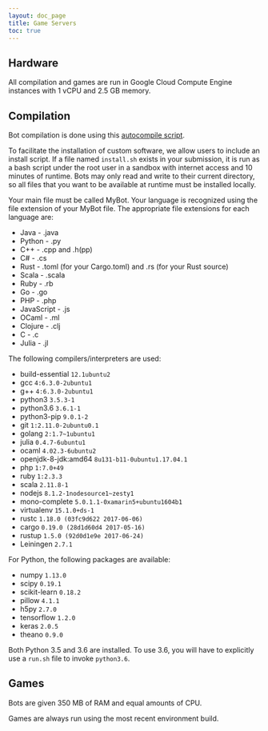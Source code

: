```yaml
---
layout: doc_page
title: Game Servers
toc: true
---
```


## Hardware

All compilation and games are run in Google Cloud Compute Engine instances with 1 vCPU and 2.5 GB memory.

## Compilation

Bot compilation is done using this [autocompile script][autocompile-script].

To facilitate the installation of custom software, we allow users to include an install script. If a file named `install.sh` exists in your submission, it is run as a bash script under the root user in a sandbox with internet access and 10 minutes of runtime. Bots may only read and write to their current directory, so all files that you want to be available at runtime must be installed locally.

Your main file must be called MyBot. Your language is recognized using the file extension of your MyBot file. The appropriate file extensions for each language are:

- Java - .java
- Python - .py
- C++ - .cpp and .h(pp)
- C# - .cs
- Rust - .toml (for your Cargo.toml) and .rs (for your Rust source)
- Scala - .scala
- Ruby - .rb
- Go - .go
- PHP - .php
- JavaScript - .js
- OCaml - .ml
- Clojure - .clj
- C - .c
- Julia - .jl

The following compilers/interpreters are used:

- build-essential	`12.1ubuntu2`
- gcc	`4:6.3.0-2ubuntu1`
- g++	`4:6.3.0-2ubuntu1`
- python3	`3.5.3-1`
- python3.6	`3.6.1-1`
- python3-pip	`9.0.1-2`
- git	`1:2.11.0-2ubuntu0.1`
- golang	`2:1.7~1ubuntu1`
- julia	`0.4.7-6ubuntu1`
- ocaml	`4.02.3-6ubuntu2`
- openjdk-8-jdk:amd64	`8u131-b11-0ubuntu1.17.04.1`
- php	`1:7.0+49`
- ruby	`1:2.3.3`
- scala	`2.11.8-1`
- nodejs	`8.1.2-1nodesource1~zesty1`
- mono-complete	`5.0.1.1-0xamarin5+ubuntu1604b1`
- virtualenv	`15.1.0+ds-1`
- rustc `1.18.0 (03fc9d622 2017-06-06)`
- cargo `0.19.0 (28d1d60d4 2017-05-16)`
- rustup `1.5.0 (92d0d1e9e 2017-06-24)`
- Leiningen `2.7.1`

For Python, the following packages are available:

- numpy `1.13.0`
- scipy `0.19.1`
- scikit-learn `0.18.2`
- pillow `4.1.1`
- h5py `2.7.0`
- tensorflow `1.2.0`
- keras `2.0.5`
- theano `0.9.0`

Both Python 3.5 and 3.6 are installed. To use 3.6, you will have to explicitly use a `run.sh` file to invoke `python3.6`.

## Games

Bots are given 350 MB of RAM and equal amounts of CPU.

Games are always run using the most recent environment build.

[autocompile-script]: https://github.com/HaliteChallenge/Halite/blob/02b8a4a8c14498ddc471039c9a453137379420c1/worker/compiler.py
